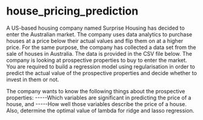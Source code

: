 # house_pricing_prediction

A US-based housing company named Surprise Housing has decided to enter the Australian market. The company uses data analytics to purchase houses at a price below their 
actual values and flip them on at a higher price. For the same purpose, the company has collected a data set from the sale of houses in Australia. The data is provided 
in the CSV file below.
The company is looking at prospective properties to buy to enter the market. You are required to build a regression model using regularisation in order to predict the 
actual value of the prospective properties and decide whether to invest in them or not.

The company wants to know the following things about the prospective properties:
   -----Which variables are significant in predicting the price of a house, and
   -----How well those variables describe the price of a house.
Also, determine the optimal value of lambda for ridge and lasso regression.
